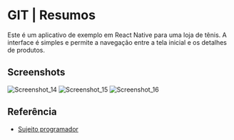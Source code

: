 
# GIT | Resumos

Este é um aplicativo de exemplo em React Native para uma loja de tênis. A interface é simples e permite a navegação entre a tela inicial e os detalhes de produtos.


## Screenshots

![Screenshot_14](https://github.com/ZarcortBR/AppLojaDeTenis/assets/107652575/3213b50e-2dbb-4c1e-a970-78620f6c9f10)
![Screenshot_15](https://github.com/ZarcortBR/AppLojaDeTenis/assets/107652575/dfcc3205-6876-4ae6-9be7-9ce1a67cb83e)
![Screenshot_16](https://github.com/ZarcortBR/AppLojaDeTenis/assets/107652575/1f7d571a-344f-4457-b1bd-720245282835)

## Referência

 - [Sujeito programador](https://www.youtube.com/watch?v=RZbz26EVysA&t)

